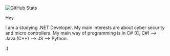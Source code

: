 ![GitHub Stats](https://github-readme-stats.vercel.app/api?username=mrlowbot&theme=tokyonight)

Hey.

I am a studying .NET Developer.
My main interests are about cyber security and micro controllers. 
My main way of programming is in C# (C, C#) --> Java (C++) --> JS --> Python.

:)

